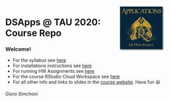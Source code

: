 <img src="DSApps_logo_small.jpg" align="right" />

# DSApps @ TAU 2020: Course Repo

### Welcome!

* For the syllabus see [here](Apps_of_DS_syllabus.pdf)
* For installations instructions see [here](Apps_of_DS_installations.pdf)
* For running HW Assignments see [here](Apps_of_DS_HW.pdf)
* For the course RStudio Cloud Workspace see [here](https://rstudio.cloud/spaces/53391/join?access_code=%2BbJf2rOUHoqYTmNTNHqAwXUehBgvPL18R7uxksJB)
* For all other info and links to slides in the [course website](https://dsapps-2020.github.io/Class_Slides). Have fun :smiley:

###### Giora Simchoni